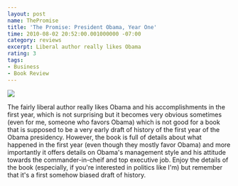 ```yaml
---
layout: post
name: ThePromise
title: 'The Promise: President Obama, Year One'
time: 2010-08-02 20:52:00.001000000 -07:00
category: reviews
excerpt: Liberal author really likes Obama
rating: 3
tags:
- Business
- Book Review
---
```

<img class="imageOnRight" src="{{ site.reviewsImagesFolder }}{{ page.name }}/ThePromiseCover.jpg">

<div class="stars" title="{{ page.rating }} Stars" data-percent="{{ page.rating }}"></div>

The fairly liberal author really likes Obama and his accomplishments in the first year, which is not surprising but it becomes very obvious sometimes (even for me, someone who favors Obama) which is not good for a book that is supposed to be a very early draft of history of the first year of the Obama presidency.
However, the book is full of details about what happened in the first year (even though they mostly favor Obama) and more importantly it offers details on Obama's management style and his attitude towards the commander-in-cheif and top executive job.
Enjoy the details of the book (especially, if you're interested in politics like I'm) but remember that it's a first somehow biased draft of history.  